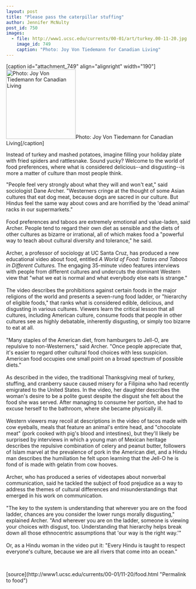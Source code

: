 ```yaml
---
layout: post
title: "Please pass the caterpillar stuffing"
author: Jennifer McNulty
post_id: 750
images:
  - file: http://www1.ucsc.edu/currents/00-01/art/turkey.00-11-20.jpg
    image_id: 749
    caption: "Photo: Joy Von Tiedemann for Canadian Living"
---
```


[caption id="attachment_749" align="alignright" width="190"]<a href="http://localhost/mysite/wp-content/uploads/2000/11/turkey.00-11-20.jpg"><img class="size-full wp-image-749" src="http://localhost/mysite/wp-content/uploads/2000/11/turkey.00-11-20.jpg" alt="Photo: Joy Von Tiedemann for Canadian Living" width="190" height="190" /></a>Photo: Joy Von Tiedemann for Canadian Living[/caption]
<p>
  Instead of turkey and mashed potatoes, imagine filling your holiday plate with fried spiders and rattlesnake. Sound yucky? Welcome to the world of food preferences, where what is considered delicious--and disgusting--is more a matter of culture than most people think.
</p>"People feel very strongly about what they will and won't eat," said sociologist Dane Archer. "Westerners cringe at the thought of some Asian cultures that eat dog meat, because dogs are sacred in our culture. But Hindus feel the same way about cows and are horrified by the 'dead animal' racks in our supermarkets."<br>
<br>
Food preferences and taboos are extremely emotional and value-laden, said Archer. People tend to regard their own diet as sensible and the diets of other cultures as bizarre or irrational, all of which makes food a "powerful way to teach about cultural diversity and tolerance," he said.<br>
<br>
Archer, a professor of sociology at UC Santa Cruz, has produced a new educational video about food, entitled <i>A World of Food: Tastes and Taboos in Different Cultures.</i> The engaging 35-minute video features interviews with people from different cultures and undercuts the dominant Western view that "what we eat is normal and what everybody else eats is strange."<br>
<br>
The video describes the prohibitions against certain foods in the major religions of the world and presents a seven-rung food ladder, or "hierarchy of eligible foods," that ranks what is considered edible, delicious, and disgusting in various cultures. Viewers learn the critical lesson that all cultures, including American culture, consume foods that people in other cultures see as highly debatable, inherently disgusting, or simply too bizarre to eat at all.<br>
<br>
"Many staples of the American diet, from hamburgers to Jell-O, are repulsive to non-Westerners," said Archer. "Once people appreciate that, it's easier to regard other cultural food choices with less suspicion. American food occupies one small point on a broad spectrum of possible diets."<br>
<br>
As described in the video, the traditional Thanksgiving meal of turkey, stuffing, and cranberry sauce caused misery for a Filipina who had recently emigrated to the United States. In the video, her daughter describes the woman's desire to be a polite guest despite the disgust she felt about the food she was served. After managing to consume her portion, she had to excuse herself to the bathroom, where she became physically ill.<br>
<br>
Western viewers may recoil at descriptions in the video of tacos made with cow eyeballs, meals that feature an animal's entire head, and "chocolate meat" (pork cooked with pig's blood and intestines), but they'll likely be surprised by interviews in which a young man of Mexican heritage describes the repulsive combination of celery and peanut butter, followers of Islam marvel at the prevalence of pork in the American diet, and a Hindu man describes the humiliation he felt upon learning that the Jell-O he is fond of is made with gelatin from cow hooves.<br>
<br>
Archer, who has produced a series of videotapes about nonverbal communication, said he tackled the subject of food prejudice as a way to address the themes of cultural differences and misunderstandings that emerged in his work on communication.<br>
<br>
"The key to the system is understanding that wherever you are on the food ladder, chances are you consider the lower rungs morally disgusting," explained Archer. "And wherever you are on the ladder, someone is viewing your choices with disgust, too. Understanding that hierarchy helps break down all those ethnocentric assumptions that 'our way is the right way.'"<br>
<br>
Or, as a Hindu woman in the video put it: "Every Hindu is taught to respect everyone's culture, because we are all rivers that come into an ocean."
<p>
  <br>

</p>
[source](http://www1.ucsc.edu/currents/00-01/11-20/food.html "Permalink to food")
